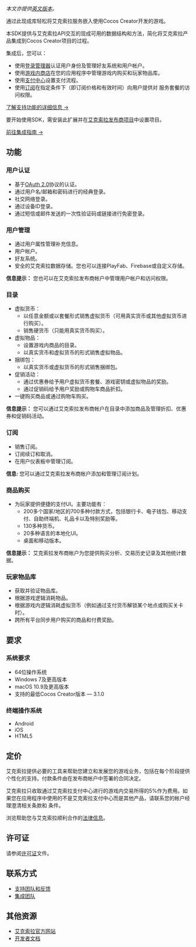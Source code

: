 *本文亦提供[英文版本](https://github.com/xsolla/commerce-cocos-sdk/blob/master/extensions/xsolla-commerce-sdk/assets/README.en.md)。*

通过此现成库轻松将艾克索拉服务嵌入使用Cocos Creator开发的游戏。

本SDK提供与艾克索拉API交互的现成可用的数据结构和方法，简化将艾克索拉产品集成到Cocos Creator项目的过程。

集成后，您可以：

* 使用[登录管理器](https://developers.xsolla.com/doc/login/)认证用户身份及管理好友系统和用户帐户。
* 使用[游戏内商店](https://developers.xsolla.com/doc/in-game-store/)在您的应用程序中管理游戏内购买和玩家物品库。
* 使用[支付中心](https://developers.xsolla.com/doc/pay-station/)设置支付流程。
* 使用[订阅](https://developers.xsolla.com/doc/subscriptions/)在指定条件下（即订阅价格和有效时间）向用户提供对
  服务套餐的访问权限。

[了解支持功能的详细信息 →](#features)

要开始使用SDK，需安装此扩展并在[艾克索拉发布商项目](https://publisher.xsolla.com/signup?store_type=sdk&utm_source=sdk&utm_medium=cocos-store)中设置项目。

[前往集成指南 →](https://developers.xsolla.com/sdk/cocos/integrate-complete-solution/?utm_source=sdk&utm_medium=cocos-store)

## 功能

### 用户认证

* 基于[OAuth 2.0](https://oauth.net/2/)协议的认证。
* 通过用户名/邮箱和密码进行的经典登录。
* 社交网络登录。
* 通过设备ID登录。
* 通过短信或邮件发送的一次性验证码或链接进行免密登录。


### 用户管理

* 通过用户属性管理补充信息。
* 用户帐户。
* 好友系统。
* 安全的艾克索拉数据存储。您也可以连接PlayFab、Firebase或自定义存储。

 **信息提示：** 您也可以在艾克索拉发布商帐户中管理用户帐户和访问权限。 

### 目录

* 虚拟货币：
  * 以任意金额或以套餐形式销售虚拟货币（可用真实货币或其他虚拟货币进行购买）。
  * 销售硬货币（只能用真实货币购买）。
* 虚拟物品：
  * 设置游戏内商品的目录。
  * 以真实货币和虚拟货币的形式销售虚拟物品。
* 捆绑包：
  * 以真实货币或虚拟货币的形式销售捆绑包。
* 促销活动：
  * 通过优惠券给予用户虚拟货币套餐、游戏密钥或虚拟物品的奖励。
  * 通过促销码给予用户奖励或购物车商品折扣。
* 一键购买商品或通过购物车购买。

**信息提示：** 您可以通过艾克索拉发布商帐户在目录中添加商品及管理折扣、优惠券和促销码活动。

### 订阅
* 销售订阅。
* 订阅续订和取消。
* 在用户仪表板中管理订阅。

**信息:** 您可以通过艾克索拉发布商帐户添加和管理订阅计划。

### 商品购买

* 为玩家提供便捷的支付UI。主要功能有：
  * 200多个国家/地区的700多种付款方式，包括银行卡、电子钱包、移动支付、自助终端机、礼品卡以及特别奖励等。
  * 130多种货币。
  * 20多种语言的本地化UI。
  * 桌面和移动版本。

**信息提示：** 艾克索拉发布商帐户为您提供购买分析、交易历史记录及其他统计数据。


### 玩家物品库

* 获取并验证物品库。
* 根据游戏逻辑消耗物品。
* 根据游戏内逻辑消耗虚拟货币（例如通过支付货币解锁某个地点或购买关卡时）。
* 跨所有平台同步用户购买的商品和付费奖励。


## 要求


### 系统要求

* 64位操作系统
* Windows 7及更高版本
* macOS 10.9及更高版本
* 支持的最低Cocos Creator版本 — 3.1.0


### 终端操作系统

* Android
* iOS
* HTML5

## 定价

艾克索拉提供必要的工具来帮助您建立和发展您的游戏业务，包括在每个阶段提供个性化的支持。付款条件由在发布商帐户中签署的合同决定。

艾克索拉只收取通过艾克索拉支付中心进行的游戏内交易所得的5%作为费用。如果您在应用程序中使用的不是艾克索拉支付中心而是其他产品，请联系您的帐户经理澄清相关条款和
条件。

浏览帮助您与艾克索拉顺利合作的[法律信息](https://xsolla.com/legal-agreements)。


## 许可证
请参阅[许可证](https://github.com/xsolla/commerce-cocos-sdk/blob/master/extensions/xsolla-commerce-sdk/LICENSE.txt)文件。


## 联系方式

* [支持团队和反馈](https://xsolla.com/partner-support)
* [集成团队](mailto:integration@xsolla.com)


## 其他资源

* [艾克索拉官方网站](https://xsolla.com/)
* [开发者文档](https://developers.xsolla.com/sdk/cocos/?utm_source=sdk&utm_medium=cocos-store)
